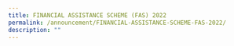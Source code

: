 ```yaml
---
title: FINANCIAL ASSISTANCE SCHEME (FAS) 2022
permalink: /announcement/FINANCIAL-ASSISTANCE-SCHEME-FAS-2022/
description: ""
---
```

